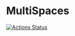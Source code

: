 # MultiSpaces
[![Actions Status](https://github.com/sebastian-kanz/MultiSpaces/workflows/report/badge.svg)](https://github.com/sebastian-kanz/MultiSpaces/actions)
